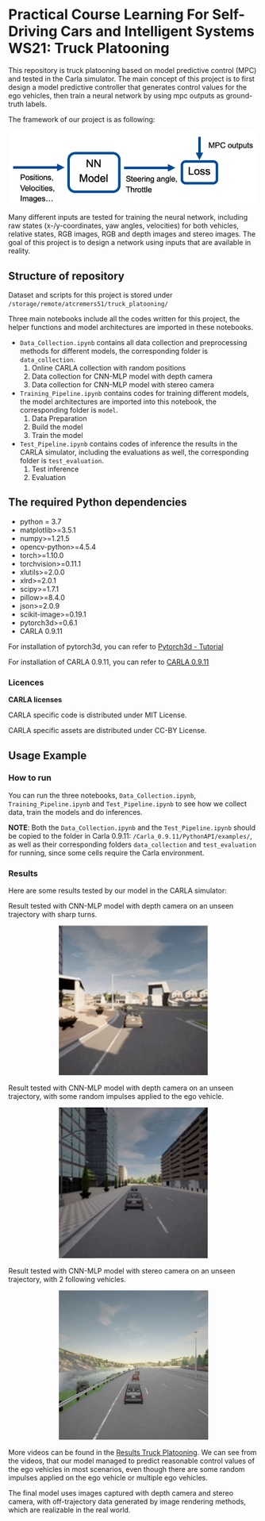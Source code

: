 # Practical Course Learning For Self-Driving Cars and Intelligent Systems WS21: Truck Platooning
This repository is truck platooning based on model predictive control (MPC) and tested in the Carla simulator. The main concept of this project is to first design a model predictive controller that generates control values for the ego vehicles, then train a neural network by using mpc outputs as ground-truth labels.

The framework of our project is as following:

![image](./images/Framework.png)

Many different inputs are tested for training the neural network, including raw states (x-/y-coordinates, yaw angles, velocities) for both vehicles, relative states, RGB images, RGB and depth images and stereo images. The goal of this project is to design a network using inputs that are available in reality.

## Structure of repository

Dataset and scripts for this project is stored under `/storage/remote/atcremers51/truck_platooning/`

Three main notebooks include all the codes written for this project, the helper functions and model architectures are imported in these notebooks.
- `Data_Collection.ipynb` contains all data collection and preprocessing methods for different models, the corresponding folder is `data_collection`.
  1. Online CARLA collection with random positions
  2. Data collection for CNN-MLP model with depth camera
  3. Data collection for CNN-MLP model with stereo camera
- `Training_Pipeline.ipynb` contains codes for training different models, the model architectures are imported into this notebook, the corresponding folder is `model`.
  1. Data Preparation
  2. Build the model
  3. Train the model
- `Test_Pipeline.ipynb` contains codes of inference the results in the CARLA simulator, including the evaluations as well, the corresponding folder is `test_evaluation`.
  1. Test inference
  2. Evaluation


## The required Python dependencies

- python = 3.7
- matplotlib>=3.5.1  
- numpy>=1.21.5
- opencv-python>=4.5.4
- torch>=1.10.0
- torchvision>=0.11.1
- xlutils>=2.0.0
- xlrd>=2.0.1
- scipy>=1.7.1
- pillow>=8.4.0
- json>=2.0.9
- scikit-image>=0.19.1
- pytorch3d>=0.6.1
- CARLA 0.9.11

For installation of pytorch3d, you can refer to [Pytorch3d - Tutorial](https://pytorch3d.org/tutorials/bundle_adjustment)

For installation of CARLA 0.9.11, you can refer to [CARLA 0.9.11](https://github.com/carla-simulator/carla#building-carla)

### Licences
**CARLA licenses**

CARLA specific code is distributed under MIT License.

CARLA specific assets are distributed under CC-BY License.

## Usage Example
### How to run
You can run the three notebooks, `Data_Collection.ipynb`, `Training_Pipeline.ipynb` and `Test_Pipeline.ipynb` to see how we collect data, train the models and do inferences. 

**NOTE**: Both the `Data_Collection.ipynb` and the `Test_Pipeline.ipynb` should be copied to the folder in Carla 0.9.11: `/Carla_0.9.11/PythonAPI/examples/`, as well as their corresponding folders `data_collection` and `test_evaluation` for running, since some cells require the Carla environment.



### Results
Here are some results tested by our model in the CARLA simulator:

Result tested with CNN-MLP model with depth camera on an unseen trajectory with sharp turns.

<div align="center"><img src=./images/depth_sharp_turn.gif width=" 300 "></div>

Result tested with CNN-MLP model with depth camera on an unseen trajectory, with some random impulses applied to the ego vehicle.

<div align="center"><img src=./images/depth_impulses.gif width=" 300 "></div>

Result tested with CNN-MLP model with stereo camera on an unseen trajectory, with 2 following vehicles.

<div align="center"><img src=./images/stereo_2ego.gif width="  "></div>


More videos can be found in the [Results Truck Platooning](https://syncandshare.lrz.de/getlink/fiFyLGH5PvnfGPKorSXtX8x7/Final%20Result%20Truck%20Platooning). We can see from the videos, that our model managed to predict reasonable control values of the ego vehicles in most scenarios, even though there are some random impulses applied on the ego vehicle or multiple ego vehicles.

The final model uses images captured with depth camera and stereo camera, with off-trajectory data generated by image rendering methods, which are realizable in the real world.

